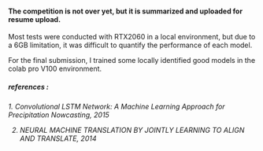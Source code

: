 <h4>The competition is not over yet, but it is summarized and uploaded for resume upload.</h4>

<p>
Most tests were conducted with RTX2060 in a local environment, but due to a 6GB limitation, it was difficult to quantify the performance of each model. 

For the final submission, I trained some locally identified good models in the colab pro V100 environment.
</p>

<h5>
references : 
</h5>
<h6>
1. Convolutional LSTM Network: A Machine Learning Approach for Precipitation Nowcasting, 2015

2. NEURAL MACHINE TRANSLATION BY JOINTLY LEARNING TO ALIGN AND TRANSLATE, 2014
</h6>
